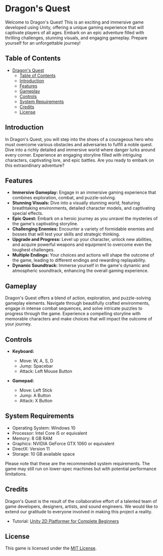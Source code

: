 # Dragon's Quest

Welcome to Dragon's Quest! This is an exciting and immersive game developed using Unity, offering a unique gaming experience that will captivate players of all ages. Embark on an epic adventure filled with thrilling challenges, stunning visuals, and engaging gameplay. Prepare yourself for an unforgettable journey!

## Table of Contents

- [Dragon's Quest](#dragons-quest)
  - [Table of Contents](#table-of-contents)
  - [Introduction](#introduction)
  - [Features](#features)
  - [Gameplay](#gameplay)
  - [Controls](#controls)
  - [System Requirements](#system-requirements)
  - [Credits](#credits)
  - [License](#license)

## Introduction

In Dragon's Quest, you will step into the shoes of a courageous hero who must overcome various obstacles and adversaries to fulfill a noble quest. Dive into a richly detailed and immersive world where danger lurks around every corner. Experience an engaging storyline filled with intriguing characters, captivating lore, and epic battles. Are you ready to embark on this extraordinary adventure?

## Features

- **Immersive Gameplay:** Engage in an immersive gaming experience that combines exploration, combat, and puzzle-solving.
- **Stunning Visuals:** Dive into a visually stunning world, featuring breathtaking environments, detailed character models, and captivating special effects.
- **Epic Quest:** Embark on a heroic journey as you unravel the mysteries of the game's captivating storyline.
- **Challenging Enemies:** Encounter a variety of formidable enemies and bosses that will test your skills and strategic thinking.
- **Upgrade and Progress:** Level up your character, unlock new abilities, and acquire powerful weapons and equipment to overcome even the toughest challenges.
- **Multiple Endings:** Your choices and actions will shape the outcome of the game, leading to different endings and rewarding replayability.
- **Dynamic Soundtrack:** Immerse yourself in the game's dynamic and atmospheric soundtrack, enhancing the overall gaming experience.

## Gameplay

Dragon's Quest offers a blend of action, exploration, and puzzle-solving gameplay elements. Navigate through beautifully crafted environments, engage in intense combat sequences, and solve intricate puzzles to progress through the game. Experience a compelling storyline with memorable characters and make choices that will impact the outcome of your journey.

## Controls

- **Keyboard:**
  - Move: W, A, S, D
  - Jump: Spacebar
  - Attack: Left Mouse Button

- **Gamepad:**
  - Move: Left Stick
  - Jump: A Button
  - Attack: X Button

## System Requirements

- Operating System: Windows 10
- Processor: Intel Core i5 or equivalent
- Memory: 8 GB RAM
- Graphics: NVIDIA GeForce GTX 1060 or equivalent
- DirectX: Version 11
- Storage: 10 GB available space

Please note that these are the recommended system requirements. The game may still run on lower-spec machines but with potential performance limitations.

## Credits

Dragon's Quest is the result of the collaborative effort of a talented team of game developers, designers, artists, and sound engineers. We would like to extend our gratitude to everyone involved in making this project a reality.

- Tutorial: [Unity 2D Platformer for Complete Beginners](https://youtube.com/playlist?list=PLgOEwFbvGm5o8hayFB6skAfa8Z-mw4dPV)

## License

This game is licensed under the [MIT License](LICENSE).
